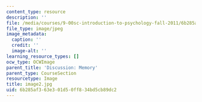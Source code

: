 ```yaml
---
content_type: resource
description: ''
file: /media/courses/9-00sc-introduction-to-psychology-fall-2011/6b285af363e301d50ff834bd5cb89dc2_image2.jpg
file_type: image/jpeg
image_metadata:
  caption: ''
  credit: ''
  image-alt: ''
learning_resource_types: []
ocw_type: OCWImage
parent_title: 'Discussion: Memory'
parent_type: CourseSection
resourcetype: Image
title: image2.jpg
uid: 6b285af3-63e3-01d5-0ff8-34bd5cb89dc2
---
```

